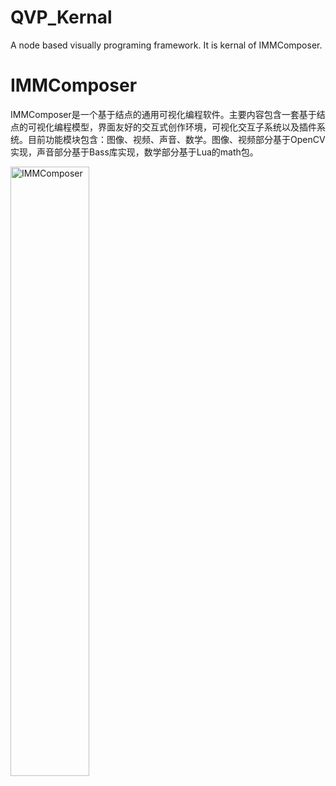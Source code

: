 QVP_Kernal
==========

A node based visually programing framework. It is kernal of IMMComposer.

IMMComposer
==========
IMMComposer是一个基于结点的通用可视化编程软件。主要内容包含一套基于结点的可视化编程模型，界面友好的交互式创作环境，可视化交互子系统以及插件系统。目前功能模块包含：图像、视频、声音、数学。图像、视频部分基于OpenCV实现，声音部分基于Bass库实现，数学部分基于Lua的math包。

<img src="http://hi.csdn.net/attachment/201201/9/27617_1326074556lXAG.jpg" alt="IMMComposer" width="50%" />

